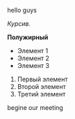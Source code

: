 hello guys

*Курсив.*

**Полужирный**

* Элемент 1
* Элемент 2
* Элемент 3

1. Первый элемент
2. Второй элемент 
3. Третий элемент


begine our meeting
